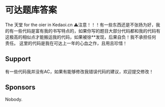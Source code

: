 # 可达题库答案

The 天堂 for the oier in Kedaoi.cn
⚠️注意！！！有一些东西还是不张扬为好，我的有一些代码是富有我的书写特点的，如果你写的题目大部分代码都和我的代码有这极高的相似点才能搬运我的代码，如果被徐**发现，后果自负！我不承担任何责任。
这里的代码是我在可达上一年的心血之作，且用且珍惜！

## Support

有一些代码我并没有AC，如果有能够修改我错误代码的建议，欢迎提交修改！

## Sponsors

Nobody.
